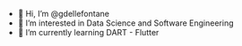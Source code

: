 - 👋 Hi, I’m @gdellefontane
- 👀 I’m interested in Data Science and Software Engineering
- 🌱 I’m currently learning DART - Flutter

<!---
gdellefontane/gdellefontane is a ✨ special ✨ repository because its `README.md` (this file) appears on your GitHub profile.
You can click the Preview link to take a look at your changes.
--->

